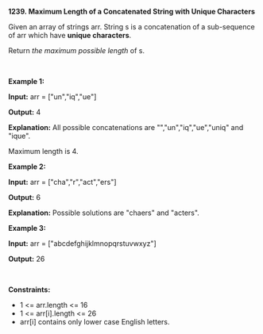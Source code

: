 **1239. Maximum Length of a Concatenated String with Unique Characters**

Given an array of strings arr. String s is a concatenation of a sub-sequence of arr which have **unique characters**.

Return _the maximum possible length_ of s.

 

**Example 1:**

**Input:** arr = ["un","iq","ue"]

**Output:** 4

**Explanation:** All possible concatenations are "","un","iq","ue","uniq" and "ique".

Maximum length is 4.

**Example 2:**

**Input:** arr = ["cha","r","act","ers"]

**Output:** 6

**Explanation:** Possible solutions are "chaers" and "acters".

**Example 3:**

**Input:** arr = ["abcdefghijklmnopqrstuvwxyz"]

**Output:** 26

 

**Constraints:**

- 1 &lt;= arr.length &lt;= 16
- 1 &lt;= arr[i].length &lt;= 26
- arr[i] contains only lower case English letters.
